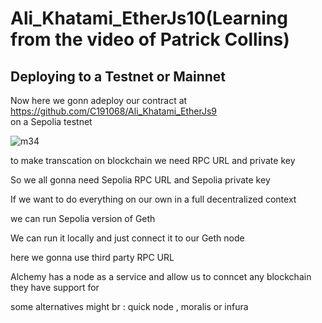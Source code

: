 # Ali_Khatami_EtherJs10(Learning from the video of Patrick Collins)

## Deploying to a Testnet or Mainnet

Now here we gonn adeploy our contract at https://github.com/C191068/Ali_Khatami_EtherJs9 <br>
on a Sepolia testnet <br>


![m34](https://github.com/C191068/Ali_Khatami_EtherJs10/assets/89090776/639b537f-fe1c-4358-a267-1f4b30218a9b)

to make transcation on blockchain  we need RPC URL and private key <br>

So we all gonna need Sepolia RPC URL and Sepolia private key <br>


If we want to do everything on our own in a full decentralized context  <br>

we can run Sepolia version of Geth <br>

We can run it locally and just connect it to our Geth node <br>

here we gonna use third party RPC URL <br>

Alchemy has a node as a service and allow us to conncet any blockchain they have support for <br>

some alternatives might br :
quick node , moralis or infura <br>







